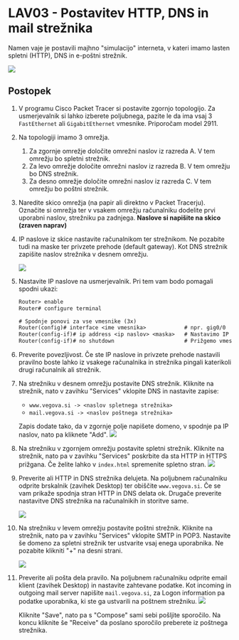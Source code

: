 # LAV03 - Postavitev HTTP, DNS in mail strežnika

Namen vaje je postavili majhno "simulacijo" interneta, v kateri imamo lasten spletni (HTTP), DNS in e-poštni strežnik.

![](2023-10-26-12-48-25.png)

## Postopek

1. V programu Cisco Packet Tracer si postavite zgornjo topologijo. Za usmerjevalnik si lahko izberete poljubnega, pazite le da ima vsaj 3 `FastEthernet` ali `GigabitEthernet` vmesnike. Priporočam model 2911.

2. Na topologiji imamo 3 omrežja.
   1. Za zgornje omrežje določite omrežni naslov iz razreda A. V tem omrežju bo spletni strežnik.
   2. Za levo omrežje določite omrežni naslov iz razreda B. V tem omrežju bo DNS strežnik.
   3. Za desno omrežje določite omrežni naslov iz razreda C. V tem omrežju bo poštni strežnik.

3. Naredite skico omrežja (na papir ali direktno v Packet Tracerju).
    Označite si omrežja ter v vsakem omrežju računalniku dodelite prvi uporabni naslov, strežniku pa zadnjega. **Naslove si napišite na skico (zraven naprav)**

4. IP naslove iz skice nastavite računalnikom ter strežnikom. Ne pozabite tudi na maske ter privzete prehode (default gateway). Kot DNS strežnik zapišite naslov strežnika v desnem omrežju.

    ![](2023-10-26-12-40-12.png)

5. Nastavite IP naslove na usmerjevalnik. Pri tem vam bodo pomagali spodni ukazi:

    ```txt
    Router> enable
    Router# configure terminal

    # Spodnje ponovi za vse vmesnike (3x)
    Router(config)# interface <ime vmesnika>            # npr. gig0/0
    Router(config-if)# ip address <ip naslov> <maska>   # Nastavimo IP naslov
    Router(config-if)# no shutdown                      # Prižgemo vmesnik
    ```

6. Preverite povezljivost. Če ste IP naslove in privzete prehode nastavili pravilno boste lahko iz vsakege računalnika in strežnika pingali katerikoli drugi računalnik ali strežnik.

7. Na strežniku v desnem omrežju postavite DNS strežnik. Kliknite na strežnik, nato v zavihku "Services" vklopite DNS in nastavite zapise:
   - `www.vegova.si -> <naslov spletnega strežnika>`
   - `mail.vegova.si -> <naslov poštnega strežnika>`

    Zapis dodate tako, da v zgornje polje napišete domeno, v spodnje pa IP naslov, nato pa kliknete "Add".
    ![](2023-10-26-12-53-24.png)

8. Na strežniku v zgornjem omrežju postavite spletni strežnik. Kliknite na strežnik, nato pa v zavihku "Services" poskrbite da sta HTTP in HTTPS prižgana. Če želite lahko v `index.html` spremenite spletno stran.
    ![](2023-10-26-12-50-21.png)

9. Preverite ali HTTP in DNS strežnika delujeta. Na poljubnem računalniku odprite brskalnik (zavihek Desktop) ter obiščite `www.vegova.si`. Če se vam prikaže spodnja stran HTTP in DNS delata ok. Drugače preverite nastavitve DNS strežnika na računalnikih in storitve same.

    ![](2023-10-26-12-58-27.png)

10. Na strežniku v levem omrežju postavite poštni strežnik. Kliknite na strežnik, nato pa v zavihku "Services" vklopite SMTP in POP3. Nastavite še domeno za spletni strežnik ter ustvarite vsaj enega uporabnika. Ne pozabite klikniti "+" na desni strani.

    ![](2023-10-26-13-02-48.png)

11. Preverite ali pošta dela pravilo. Na poljubnem računalniku odprite email klient (zavihek Desktop) in nastavite zahtevane podatke. Kot incoming in outgoing mail server napišite `mail.vegova.si`, za Logon information pa podatke uporabnika, ki ste ga ustvarili na poštnem strežniku.
    ![](2023-10-26-13-05-47.png)

    Kliknite "Save", nato pa s "Compose" sami sebi pošljite sporočilo. Na koncu kliknite še "Receive" da poslano sporočilo preberete iz poštnega strežnika.
